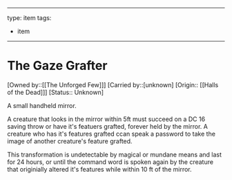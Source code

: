 
---
type: item
tags:
- item
---

# The Gaze Grafter

[Owned by::[[The Unforged Few]]]
[Carried by::[unknown]
[Origin:: [[Halls of the Dead]]]
[Status:: Unknown]

 A small handheld mirror.
 
 A creature that looks in the mirror within 5ft must succeed on a DC 16 saving throw or have it's featuers grafted, forever held by the mirror. A creature who has it's features grafted ccan speak a password to take the image of another creature's feature grafted. 
 
 This transformation is undetectable by magical or mundane means and last for 24 hours, or until the command word is spoken again by the creature that originially altered it's features while within 10 ft of the mirror. 